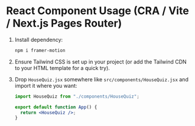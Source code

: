 # React Component Usage (CRA / Vite / Next.js Pages Router)

1. Install dependency:
   ```bash
   npm i framer-motion
   ```

2. Ensure Tailwind CSS is set up in your project (or add the Tailwind CDN to your HTML template for a quick try).

3. Drop `HouseQuiz.jsx` somewhere like `src/components/HouseQuiz.jsx` and import it where you want:

   ```jsx
   import HouseQuiz from "./components/HouseQuiz";

   export default function App() {
     return <HouseQuiz />;
   }
   ```
